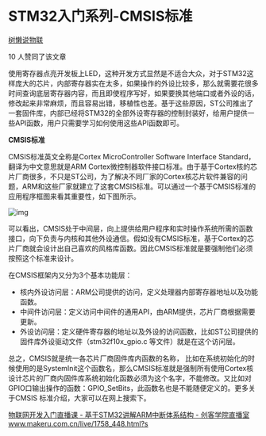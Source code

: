 # STM32入门系列-CMSIS标准

[树懒说物联](https://www.zhihu.com/people/qrss)





10 人赞同了该文章

使用寄存器点亮开发板上LED，这种开发方式显然是不适合大众，对于STM32这样庞大的芯片，内部寄存器实在太多，如果操作的外设比较多，那么就需要花很多时间查询底层寄存器内容，而且即使程序写好，如果要换其他端口或者外设的话，修改起来非常麻烦，而且容易出错，移植性也差。基于这些原因，ST公司推出了一套固件库，内部已经将STM32的全部外设寄存器的控制封装好，给用户提供一些API函数，用户只需要学习如何使用这些API函数即可。

**CMSIS标准**

CMSIS标准英文全称是Cortex MicroController Software Interface Standard，翻译为中文意思就是ARM Cortex微控制器软件接口标准。由于基于Cortex核的芯片厂商很多，不只是ST公司，为了解决不同厂家的Cortex核芯片软件兼容的问题，ARM和这些厂家就建立了这套CMSIS标准。可以通过一个基于CMSIS标准的应用程序框图来看其重要性，如下图所示。



![img](https://pic1.zhimg.com/80/v2-f0a1e0c00edf9e926df49672fc53fd78_720w.jpg)



可以看出，CMSIS处于中间层，向上提供给用户程序和实时操作系统所需的函数接口，向下负责与内核和其他外设通信。假如没有CMSIS标准，基于Cortex的芯片厂商就会设计出自己喜欢的风格库函数。因此CMSIS标准就是要强制他们必须按照这个标准来设计。

在CMSIS框架内又分为3个基本功能层：

- 核内外设访问层：ARM公司提供的访问，定义处理器内部寄存器地址以及功能函数。
- 中间件访问层：定义访问中间件的通用API，由ARM提供，芯片厂商根据需要更新。
- 外设访问层：定义硬件寄存器的地址以及外设的访问函数，比如ST公司提供的固件库外设驱动文件（stm32f10x_gpio.c 等文件）就是在这个访问层。

总之，CMSIS就是统一各芯片厂商固件库内函数的名称， 比如在系统初始化的时候使用的是SystemInit这个函数名，那么CMSIS标准就是强制所有使用Cortex核设计芯片的厂商内固件库系统初始化函数必须为这个名字，不能修改。又比如对GPIO口输出操作的函数：GPIO_SetBits，此函数名也是不能随便定义的。更多关于CMSIS 标准介绍，大家可以在网上搜索下。

[物联网开发入门直播课 - 基于STM32讲解ARM中断体系结构 - 创客学院直播室www.makeru.com.cn/live/1758_448.html?s](https://link.zhihu.com/?target=http%3A//www.makeru.com.cn/live/1758_448.html%3Fs%3D69821)